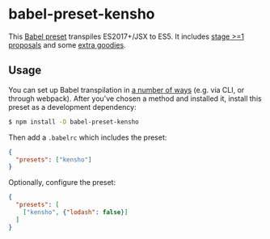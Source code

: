 # babel-preset-kensho

This [Babel preset](http://babeljs.io/docs/plugins/#presets) transpiles ES2017+/JSX to ES5. It includes [stage >=1 proposals](https://babeljs.io/docs/plugins/preset-stage-1/) and some [extra goodies](src/index.js).

## Usage

You can set up Babel transpilation in [a number of ways](http://babeljs.io/docs/setup) (e.g. via CLI, or through webpack). After you've chosen a method and installed it, install this preset as a development dependency:

```sh
$ npm install -D babel-preset-kensho
```

Then add a `.babelrc` which includes the preset:

```json
{
  "presets": ["kensho"]
}
```

Optionally, configure the preset:

```json
{
  "presets": [
    ["kensho", {"lodash": false}]
  ]
}
```
